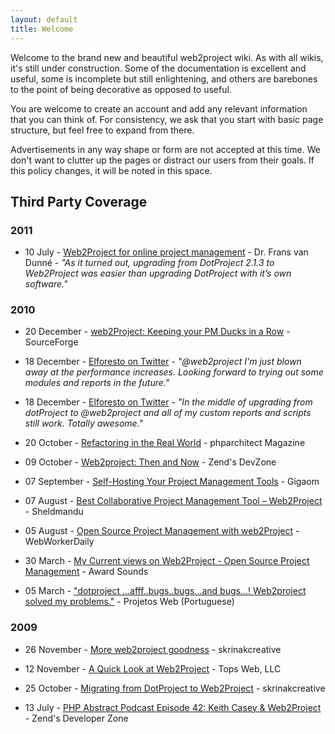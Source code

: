 ```yaml
---
layout: default
title: Welcome
---
```


Welcome to the brand new and beautiful web2project wiki. As with all wikis, it's still under construction. Some of the documentation is excellent and useful, some is incomplete but still enlightening, and others are barebones to the point of being decorative as opposed to useful.

You are welcome to create an account and add any relevant information that you can think of.  For consistency, we ask that you start with basic page structure, but feel free to expand from there.

Advertisements in any way shape or form are not accepted at this time.  We don't want to clutter up the pages or distract our users from their goals.  If this policy changes, it will be noted in this space.

## Third Party Coverage

### 2011

* 10 July - [Web2Project for online project management](http://fransvandunne.com/2011/07/web2project-for-online-project-management/) - Dr. Frans van Dunné - *"As it turned out, upgrading from DotProject 2.1.3 to Web2Project was easier than upgrading DotProject with it’s own software."*

### 2010

* 20 December - [web2Project: Keeping your PM Ducks in a Row](http://sourceforge.net/blog/web2project/) - SourceForge

* 18 December - [Elforesto on Twitter](http://twitter.com/elforesto/statuses/16006740130660353) - *"@web2project I'm just blown away at the performance increases. Looking forward to trying out some modules and reports in the future."*

* 18 December - [Elforesto on Twitter](http://twitter.com/elforesto/statuses/15969534024359936) - *"In the middle of upgrading from dotProject to @web2project and all of my custom reports and scripts still work. Totally awesome."*

* 20 October - [Refactoring in the Real World](http://www.phparch.com/magazine/2010/october/) - phparchitect Magazine

* 09 October - [Web2project: Then and Now](http://devzone.zend.com/article/12642-Web2project-Then-and-Now) - Zend's DevZone

* 07 September - [Self-Hosting Your Project Management Tools](http://gigaom.com/collaboration/self-hosting-your-project-management-tools/) - Gigaom

* 07 August - [Best Collaborative Project Management Tool – Web2Project](http://www.sheldmandu.com/project-management/best-collaborative-project-management-tool-web2project) - Sheldmandu

* 05 August - [Open Source Project Management with web2Project](http://webworkerdaily.com/2010/08/05/open-source-project-management-with-web2project/) - WebWorkerDaily

* 30 March - [My Current views on Web2Project - Open Source Project Management](http://www.awardsounds.co.uk/my-current-views-web2project-open-source-project-management) - Award Sounds

* 05 March - ["dotproject ...afff..bugs..bugs...and bugs...! Web2project solved my problems."](http://pauloamaral.blog.br/projetos-web-dotproject-versus-web2project/) - Projetos Web (Portuguese)

### 2009

* 26 November - [More web2project goodness](http://www.skrinakcreative.com/wp/2009/11/more-web2project-goodness/) - skrinakcreative

* 12 November - [A Quick Look at Web2Project](http://www.topsweb.com/2009/11/12/dotproject-8-a-quick-look-at-web2project/) - Tops Web, LLC

* 25 October - [Migrating from DotProject to Web2Project](http://www.skrinakcreative.com/wp/2009/10/migrating-from-dotproject-to-web2project/) - skrinakcreative

* 13 July  - [PHP Abstract Podcast Episode 42: Keith Casey & Web2Project](http://devzone.zend.com/article/4831) - Zend's Developer Zone
